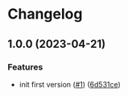 # Changelog

## 1.0.0 (2023-04-21)


### Features

* init first version ([#1](https://github.com/eggjs/egg-status/issues/1)) ([6d531ce](https://github.com/eggjs/egg-status/commit/6d531ce227aa7399e492fd77e4f8b569b376ce7c))
